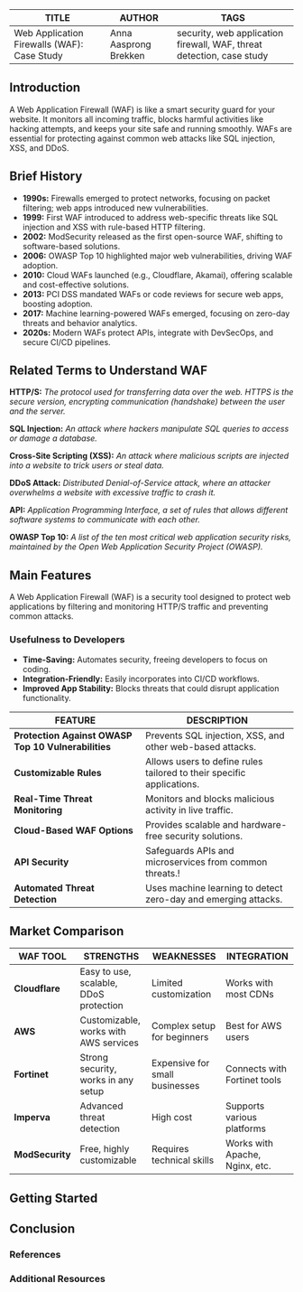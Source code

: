 |  TITLE  | AUTHOR  |  TAGS  |
|---|---|---|
| Web Application Firewalls (WAF): Case Study | Anna Aasprong Brekken <AnnaAaBrekke>  |  security, web application firewall, WAF, threat detection, case study |    

## Introduction

A Web Application Firewall (WAF) is like a smart security guard for your website. It monitors all incoming traffic, blocks harmful activities like hacking attempts, and keeps your site safe and running smoothly. WAFs are essential for protecting against common web attacks like SQL injection, XSS, and DDoS.

## Brief History
* **1990s:** Firewalls emerged to protect networks, focusing on packet filtering; web apps introduced new vulnerabilities.
* **1999:** First WAF introduced to address web-specific threats like SQL injection and XSS with rule-based HTTP filtering.
* **2002:** ModSecurity released as the first open-source WAF, shifting to software-based solutions.
* **2006:** OWASP Top 10 highlighted major web vulnerabilities, driving WAF adoption.
* **2010:** Cloud WAFs launched (e.g., Cloudflare, Akamai), offering scalable and cost-effective solutions.
* **2013:** PCI DSS mandated WAFs or code reviews for secure web apps, boosting adoption.
* **2017:** Machine learning-powered WAFs emerged, focusing on zero-day threats and behavior analytics.
* **2020s:** Modern WAFs protect APIs, integrate with DevSecOps, and secure CI/CD pipelines.

## Related Terms to Understand WAF
  
**HTTP/S:** *The protocol used for transferring data over the web. HTTPS is the secure version, encrypting communication (handshake) between the user and the server.*

**SQL Injection:** *An attack where hackers manipulate SQL queries to access or damage a database.*

**Cross-Site Scripting (XSS):** *An attack where malicious scripts are injected into a website to trick users or steal data.*

**DDoS Attack:** *Distributed Denial-of-Service attack, where an attacker overwhelms a website with excessive traffic to crash it.*

**API:** *Application Programming Interface, a set of rules that allows different software systems to communicate with each other.*

**OWASP Top 10:** *A list of the ten most critical web application security risks, maintained by the Open Web Application Security Project (OWASP).*

## Main Features

A Web Application Firewall (WAF) is a security tool designed to protect web applications by filtering and monitoring HTTP/S traffic and preventing common attacks.

### Usefulness to Developers
* **Time-Saving:** Automates security, freeing developers to focus on coding.
* **Integration-Friendly:** Easily incorporates into CI/CD workflows.
* **Improved App Stability:** Blocks threats that could disrupt application functionality.

|  FEATURE  | DESCRIPTION  |
|---|---|
| **Protection Against OWASP Top 10 Vulnerabilities** | Prevents SQL injection, XSS, and other web-based attacks. |
| **Customizable Rules** | Allows users to define rules tailored to their specific applications. |
| **Real-Time Threat Monitoring** | Monitors and blocks malicious activity in live traffic. |
| **Cloud-Based WAF Options** | Provides scalable and hardware-free security solutions. |
| **API Security** | Safeguards APIs and microservices from common threats.! |
| **Automated Threat Detection** | Uses machine learning to detect zero-day and emerging attacks. |

## Market Comparison

|  WAF TOOL  | STRENGTHS  |  WEAKNESSES  | INTEGRATION |
|---|---|---|---|
| **Cloudflare** | Easy to use, scalable, DDoS protection | Limited customization | Works with most CDNs |
|**AWS**|Customizable, works with AWS services|Complex setup for beginners|Best for AWS users|
|**Fortinet**|Strong security, works in any setup|Expensive for small businesses|Connects with Fortinet tools|
|**Imperva**|Advanced threat detection|High cost|Supports various platforms|
|**ModSecurity**|Free, highly customizable|Requires technical skills|Works with Apache, Nginx, etc.|
 
## Getting Started

## Conclusion

### References

### Additional Resources

